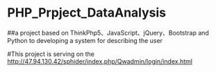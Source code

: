 # PHP_Prpject_DataAnalysis
##a project based on ThinkPhp5、JavaScript、jQuery、Bootstrap and Python to developing a system for describing the user

#This project is serving on the http://47.94.130.42/sphider/index.php/Qwadmin/login/index.html   
